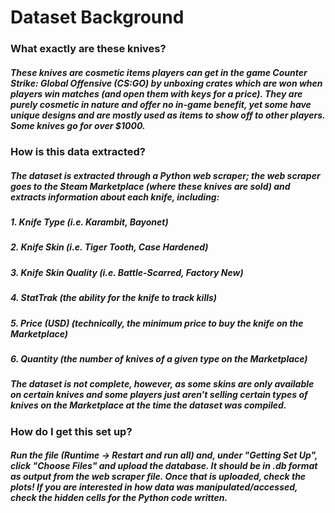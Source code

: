 # Dataset Background

### What exactly are these knives?
##### These knives are cosmetic items players can get in the game Counter Strike: Global Offensive (CS:GO) by unboxing crates which are won when players win matches (and open them with keys for a price). They are purely cosmetic in nature and offer no in-game benefit, yet some have unique designs and are mostly used as items to show off to other players. Some knives go for over $1000. 

### How is this data extracted?

##### The dataset is extracted through a Python web scraper; the web scraper goes to the Steam Marketplace (where these knives are sold) and extracts information about each knife, including:

##### 1.   Knife Type (i.e. Karambit, Bayonet)
##### 2.   Knife Skin (i.e. Tiger Tooth, Case Hardened)
##### 3.   Knife Skin Quality (i.e. Battle-Scarred, Factory New)
##### 4.   StatTrak (the ability for the knife to track kills)
##### 5.   Price (USD) (technically, the *minimum* price to buy the knife on the Marketplace)
##### 6.   Quantity (the number of knives of a given type on the Marketplace)

##### The dataset is not complete, however, as some skins are only available on certain knives and some players just aren't selling certain types of knives on the Marketplace at the time the dataset was compiled.

### How do I get this set up?
##### Run the file (Runtime -> Restart and run all) and, under "Getting Set Up", click "Choose Files" and upload the database. It should be in .db format as output from the web scraper file. Once that is uploaded, check the plots! If you are interested in how data was manipulated/accessed, check the hidden cells for the Python code written.

